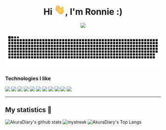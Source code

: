 <div align="center">
<h1 align="center">Hi <img width="35" src="https://github.com/1999AZZAR/1999AZZAR/blob/main/resources/img/waving.gif">, I'm Ronnie :)</h1>
<p align="center">
  <a href="https://github.com/DenverCoder1/readme-typing-svg"><img src="https://readme-typing-svg.herokuapp.com?lines=Software+Engineer+Student;Competitive+Programmer;Always%20learning%20new%20things&center=true&width=500&height=50"></a>
</p>
</div>

<div align="center">
  <a href="https://1999azzar.github.io/1999AZZAR/">
  <img  src="https://github.com/1999AZZAR/1999AZZAR/blob/main/resources/img/grid-snake.svg"
       alt="snake" /></a>
</div>

### Technologies I like

![](https://img.shields.io/badge/Lang-Javascript-ffbf00?style=for-the-badge&labelColor=272935&logo=javascript)
![](https://img.shields.io/badge/Lang-Typescrypt-2d79c7?style=for-the-badge&labelColor=272935&logo=typescript)
![](https://img.shields.io/badge/Framework-Angular-DD0031?style=for-the-badge&labelColor=272935&logo=angular)
![](https://img.shields.io/badge/Framework-ReactJs-61DAFB?style=for-the-badge&labelColor=272935&logo=react)
![](https://img.shields.io/badge/Framework-Vue-4FC08D?style=for-the-badge&labelColor=272935&logo=vue)
![](https://img.shields.io/badge/Lang-Php-777BB4?style=for-the-badge&labelColor=272935&logo=php)
![](https://img.shields.io/badge/Lang-C%23-239120?style=for-the-badge&labelColor=272935&logo=csharp)
![](https://img.shields.io/badge/Lang-Java-007396?style=for-the-badge&labelColor=272935&logo=java)
![](https://img.shields.io/badge/Framework-Spring%20Boot-6DB33F?style=for-the-badge&labelColor=272935&logo=springboot)
![](https://img.shields.io/badge/Editor-VS%20Code-007ACC?style=for-the-badge&labelColor=272935&logo=visualstudiocode)
![](https://img.shields.io/badge/Editor-IntelliJ%20IDEA-000000?style=for-the-badge&labelColor=272935&logo=intellijidea)

---

## My statistics 🚀
![AkuraDiary's github stats](https://github-readme-stats.vercel.app/api?username=ronnielopez&show_icons=true&theme=tokyonight)
<img src="https://github-readme-streak-stats.herokuapp.com/?user=AkuraDiary&theme=tokyonight" alt="mystreak"/>
![AkuraDiary's Top Langs](https://github-readme-stats.vercel.app/api/top-langs/?username=ronnielopez&theme=tokyonight&layout=compact)
